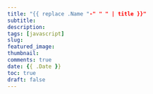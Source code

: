 ```yaml
---
title: "{{ replace .Name "-" " " | title }}"
subtitle: 
description: 
tags: [javascript]
slug: 
featured_image: 
thumbnail: 
comments: true
date: {{ .Date }}
toc: true
draft: false
---
```

